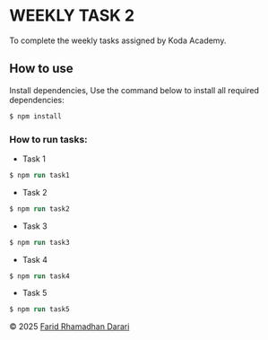 # WEEKLY TASK 2

To complete the weekly tasks assigned by Koda Academy.

## How to use

Install dependencies,
Use the command below to install all required dependencies:

```ps
$ npm install
```

### How to run tasks:

- Task 1

```ps
$ npm run task1
```

- Task 2

```ps
$ npm run task2
```

- Task 3

```ps
$ npm run task3
```

- Task 4

```ps
$ npm run task4
```

- Task 5

```ps
$ npm run task5
```

© 2025 [Farid Rhamadhan Darari](https://github.com/Darari17)
